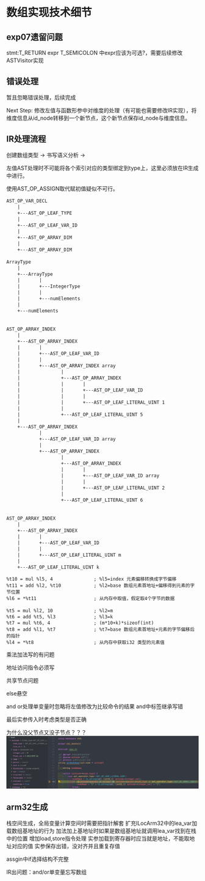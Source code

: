 # 数组实现技术细节

## exp07遗留问题
stmt:T_RETURN expr T_SEMICOLON 中expr应该为可选?，需要后续修改ASTVisitor实现

## 错误处理
暂且忽略错误处理，后续完成

Next Step: 修改左值与函数形参中对维度的处理（有可能也需要修改IR实现），将维度信息从id_node转移到一个新节点，这个新节点保存id_node与维度信息。

## IR处理流程
创建数组类型 -> 书写语义分析 -> 

左值AST处理时不可能将各个索引对应的类型绑定到type上，这里必须放在IR生成中进行。

使用AST_OP_ASSIGN取代赋初值疑似不可行。

```
AST_OP_VAR_DECL
	|
	+---AST_OP_LEAF_TYPE
	|
	+---AST_OP_LEAF_VAR_ID
	|
	+---AST_OP_ARRAY_DIM
	|
	+---AST_OP_ARRAY_DIM

ArrayType
	|
	+---ArrayType
	|		|
	|		+---IntegerType
	|		|
	|		+---numElements
	|
	+---numElements


AST_OP_ARRAY_INDEX
	|
	+---AST_OP_ARRAY_INDEX
	|		|
	|		+---AST_OP_LEAF_VAR_ID
	|		|
	|		+---AST_OP_ARRAY_INDEX array
	|				|
	|				+---AST_OP_ARRAY_INDEX
	|				|		|
	|				|		+---AST_OP_LEAF_VAR_ID
	|				|		|
	|				|		+---AST_OP_LEAF_LITERAL_UINT 1
	|				|
	|				+---AST_OP_LEAF_LITERAL_UINT 5
	|
	+---AST_OP_ARRAY_INDEX
			|
			+---AST_OP_LEAF_VAR_ID array
			|
			+---AST_OP_ARRAY_INDEX
					|
					+---AST_OP_ARRAY_INDEX
					|		|
					|		+---AST_OP_LEAF_VAR_ID array
					|		|
					|		+---AST_OP_LEAF_LITERAL_UINT 2
					|
					+---AST_OP_LEAF_LITERAL_UINT 6


AST_OP_ARRAY_INDEX
	|
	+---AST_OP_ARRAY_INDEX
	|		|
	|		+---AST_OP_LEAF_VAR_ID
	|		|
	|		+---AST_OP_LEAF_LITERAL_UINT m
	|
	+---AST_OP_LEAF_LITERAL_UINT k
```

```
%t10 = mul %l5, 4 				; %l5=index 元素偏移转换成字节偏移
%t11 = add %l2, %t10 			; %l2=base 数组元素首地址+偏移得到元素的字节位置
%l6 = *%t11 					; 从内存中取值，假定取4个字节的数据

%t5 = mul %l2, 10				; %l2=m
%t6 = add %t5, %l3				; %l3=k
%t7 = mul %t6, 4 				; (m*10+k)*sizeof(int)
%t8 = add %l1, %t7 				; %t7=base 数组元素首地址+元素的字节偏移后的指针
%l4 = *%t8 						; 从内存中获取i32 类型的元素值
```

乘法加法写的有问题

地址访问指令必须写

共享节点问题

else悬空

and or处理单变量时忽略将左值修改为比较命令的结果
and中标签继承写错

最后实参传入时考虑类型是否正确

为什么没父节点又没子节点？？？
![alt text](figs/exp08-image.png)

## arm32生成
栈空间生成，全局变量计算空间时需要把指针解套
扩充ILocArm32中的lea_var加载数组基地址的行为
加法加上基地址时如果是数组基地址就调用lea_var找到在栈中的位置
增加load,store指令处理
实参加载到寄存器时应当就是地址，不能取地址对应的值
实参保存出错，没对齐并且重复存值

assgin中if选择结构不完整

IR出问题：and/or单变量忘写数组